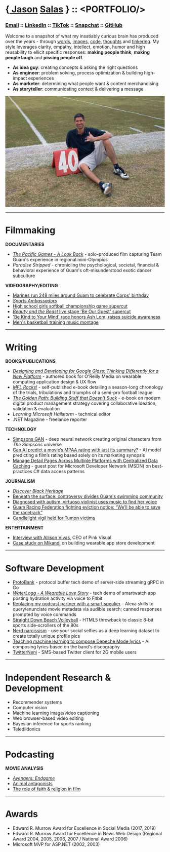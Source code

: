 # {[ Jason](https://www.youtube.com/results?search_query=jason+salas+kuam) [ Salas](https://www.google.com/search?q=site:youtube.com+%22jason+salas%22) } :: &lt;PORTFOLIO/&gt;
### [Email](mailto:jasonsalas671@gmail.com) :: [LinkedIn](https://www.linkedin.com/in/jasonsalas671/) :: [TikTok](https://www.tiktok.com/@jasonsalas671) :: [Snapchat](https://www.snapchat.com/add/jasonsalas671) :: [GitHub](https://github.com/jasonsalas)

Welcome to a snapshot of what my insatiably curious brain has produced over the years - through [words](#writing), [images](#filmmaking), [code](#software-development), [thoughts](#podcasting) and [tinkering](#independent-research--development). My style leverages clarity, empathy, intellect, emotion, humor and high reusability to ellicit specific responses: **making people think**, **making people laugh** and **pissing people off**.

- **As idea guy**: creating concepts &amp; asking the right questions
- **As engineer**: problem solving, process optimization &amp; building high-impact experiences
- **As marketer**: determining what people want &amp; content merchandising
- **As storyteller**: communicating context &amp; delivering a message


![This is what I do](portfolio-sideline.jpg "This is what I do")


-----
# Filmmaking

**DOCUMENTARIES**
- [_The Pacific Games - A Look Back_](https://www.youtube.com/watch?v=yPlvkcmIPK4&list=PLZojCMmMkWJ0Dw063hNTzzEYx5HtgdrQn&index=1) - solo-produced film capturing Team Guam's experience in regional mini-Olympics
- _Paradise Stripped_ - chronicling the psychological, societal, financial &amp; behavioral experience of Guam's oft-misunderstood exotic dancer subculture

**VIDEOGRAPHY/EDITING**
- [Marines run 248 miles around Guam to celebrate Corps' birthday](https://www.youtube.com/watch?v=ScEeyxbEuhU&list=PLTpfHeMH-xLTzsET_pr6ynbZSJ4Sih08X&index=35)
- [_Sports Ambassadors_](https://www.youtube.com/playlist?list=PLZojCMmMkWJ0wTNbMV4uT_0vRB8G6dsV6)
- [High school girls softball championship game supercut](https://www.youtube.com/watch?v=qCk894KwhTI&list=PLTpfHeMH-xLTzsET_pr6ynbZSJ4Sih08X&index=19)
- [_Beauty and the Beast_ live stage 'Be Our Guest' supercut](https://www.youtube.com/watch?v=oVmIukXM9mA&list=PLTpfHeMH-xLTzsET_pr6ynbZSJ4Sih08X&index=25)
- ['Be Kind to Your Mind' race honors Ash Lom, raises suicide awareness](https://www.youtube.com/watch?v=fzWELbc5DCc&list=PLTpfHeMH-xLTzsET_pr6ynbZSJ4Sih08X&index=5)
- [Men's basketball training music montage](https://www.youtube.com/watch?v=D1GOnm36iwM&list=PLZojCMmMkWJ0Dw063hNTzzEYx5HtgdrQn&index=30)

-----

# Writing

**BOOKS/PUBLICATIONS**

- [_Designing and Developing for Google Glass: Thinking Differently for a New Platform_](https://www.amazon.com/Designing-Developing-Google-Glass-Differently-ebook/dp/B00QUBHNJE) - authored book for O'Reilly Media on wearable computing application design &amp; UX flow
- [_MFL Rocks!_](http://jasonsalas.com/mflrocks/mflrocks2011.pdf) - self-published e-book detailing a season-long chronology of the trials, tribulations and triumphs of a semi-pro football league
- [_The Golden Path: Building Stuff that Doesn't Suck_](https://twitter.com/jasonsalas/status/1469813219594096642) - e-book on modern digital product management strategy covering collaborative ideation, validation &amp; evaluation
- _Learning Microsoft Hailstorm_ - technical editor
- .NET Magazine - freelance reporter


**TECHNOLOGY**
- [Simpsons GAN](https://medium.com/@jasonsalas_89883/recreating-the-simpsons-with-a-dcgan-2122f788faea) - deep neural network creating original characters from _The Simpsons_ universe
- [Can AI predict a movie’s MPAA rating with just its summary?](https://medium.com/@jasonsalas_89883/can-ai-predict-a-movies-mpaa-rating-with-just-its-summary-3a6b3d6c5eab "Can AI predict a movie’s MPAA rating with just its summary?") - AI model predicting a film’s rating based solely on its marketing synopsis  
- [Manage Detail Pages Across Multiple Platforms with Centralized Data Caching](https://learn.microsoft.com/en-us/previous-versions/dotnet/articles/aa479301(v=msdn.10)?redirectedfrom=MSDN "Manage Detail Pages Across Multiple Platforms with Centralized Data Caching") - guest post for Microsoft Developer Network (MSDN) on best-practices C# data access patterns
  

**JOURNALISM**
- [_Discover Black Heritage_](https://www.youtube.com/playlist?list=PLZojCMmMkWJ3yV2K6phOEXr9p0Yf_KlM9)
- [Beneath the surface: controversy divides Guam's swimming community](https://www.kuam.com/story/49585245/beneath-the-surface-controversy-divides-guams-swimming-community)
- [Diagnosed with autism, virtuoso violinist uses music to find her voice](https://www.youtube.com/watch?v=mYwhBUVciqU&list=PLTpfHeMH-xLTzsET_pr6ynbZSJ4Sih08X&index=33)
- [Guam Racing Federation fighting eviction notice: “We’ll be able to save the racetrack”](https://www.youtube.com/watch?v=x4Le7A0Zeus&list=PLTpfHeMH-xLTzsET_pr6ynbZSJ4Sih08X&index=9)
- [Candlelight vigil held for Tumon victims](https://www.kuam.com/story/21191799/2013/02/Wednesday/candlelight-vigil-held-for-tumon-victims)


**ENTERTAINMENT**

- [Interview with Allison Vivas](https://web.archive.org/web/20110501042109/http:/jasonsalas.posterous.com/7-questions-for-pink-visual "7 Questions for Pink Visual on cloud hosting with PVLocker.com"), CEO of Pink Visual  
 - [Case study on Mikandi](https://docs.google.com/document/d/1mwvKfwVxQE3xhv2ww9lKzmBnwPK-DhY11hMEXBTKnYM/edit?usp=sharing ) on building wearable app store development 

-----
# Software Development

- [ProtoBank](https://hub.docker.com/layers/jasonsalas/protobank/v1.0/images/sha256-e899329aba997d0ea4b2355fd508afbcefc5760a2e7e996d833d9aa9c24b89c9?context=explore "A protocol buffer-based virtual bank that demonstrates server-side streaming gRPC in Go") - protocol buffer tech demo of server-side streaming gRPC in Go
- [_WaterLogg - A Wearable Love Story_](https://www.slideshare.net/jasonsalas/waterlogg-a-wearable-technology-love-story "WaterLogg - A Wearable Love Story") - tech demo of smartwatch app posting hydration activity via voice to Fitbit
- [Replacing my podcast partner with a smart speaker](https://medium.com/@jasonsalas_89883/replacing-my-podcast-partner-with-a-custom-smart-speaker-app-5e3111086399) - Alexa skills to query/enunciate movie metadata via audible search; canned responses prompted by voice commands
- [Straight Down Beach Volleyball](https://github.com/jasonsalas/straightdownbeachvolleyball) - HTML5 throwback to classic 8-bit sports side-scrollers of the 80s
- [Nerd narcissism](https://medium.com/@jasonsalas_89883/nerd-narcissism-use-your-social-selfies-as-a-dataset-to-create-totally-unique-profile-pics-bb382de1e2d5) - use your social selfies as a deep learning dataset to create totally unique profile pics
- [Teaching machine learning to compose Depeche Mode lyrics](https://medium.com/@jasonsalas_89883/teaching-machine-learning-to-compose-depeche-mode-lyrics-21e92a706cbb) - AI composing lyrics based on the band's discography
- [TwitterNeni](https://vimeo.com/4469782) - SMS-based Twitter client for 2G mobile users
  
------

# Independent Research &amp; Development
- Recommender systems
- Computer vision
- Machine learning image/video captioning
- Web browser-based video editing
- Bayesian inference for sports ranking
- Teledildonics

-----
# Podcasting

**MOVIE ANALYSIS**
- [_Avengers: Endgame_](https://www.youtube.com/watch?v=cSeVcYPePZk&list=PLZojCMmMkWJ0oU4VBlaRFws3O_WhdTLst&index=135)
- [Animal antagonists](https://www.youtube.com/watch?v=LWJkPHx37mg&list=PLZojCMmMkWJ0oU4VBlaRFws3O_WhdTLst&index=142)
- [The role of faith & religion in film](https://www.youtube.com/watch?v=RCVXihZRnFU&list=PLZojCMmMkWJ0oU4VBlaRFws3O_WhdTLst&index=51)

-----
# Awards
- Edward R. Murrow Award for Excellence in Social Media (2017, 2019)
- Edward R. Murrow Award for Excellence in News Web Design (Regional Award 2004, 2005, 2006, 2007 / National Award 2006)
- Microsoft MVP for ASP.NET (2002, 2003)
